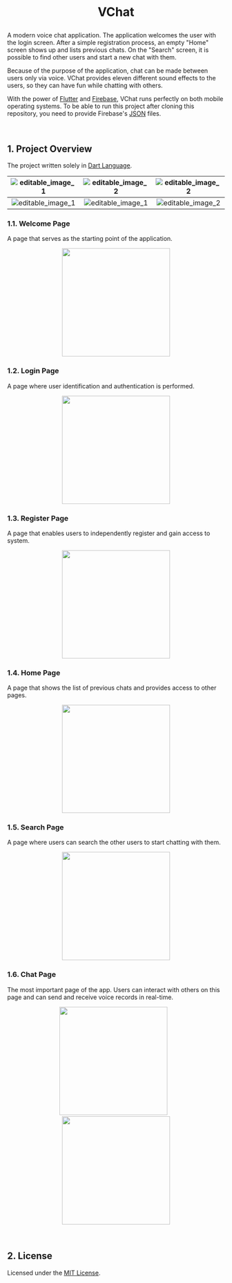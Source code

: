 # <p align="center">VChat</p>

A modern voice chat application. The application welcomes the user with the login screen. After a simple registration process, an empty "Home" screen shows up and lists previous chats. On the "Search" screen, it is possible to find other users and start a new chat with them.

Because of the purpose of the application, chat can be made between users only via voice. VChat provides eleven different sound effects to the users, so they can have fun while chatting with others.

With the power of [Flutter](https://flutter.dev/) and [Firebase](https://firebase.google.com/), VChat runs perfectly on both mobile operating systems. To be able to run this project after cloning this repository, you need to provide Firebase's [JSON](https://de.wikipedia.org/wiki/JavaScript_Object_Notation) files.

&nbsp;

## 1. Project Overview

The project written solely in [Dart Language](https://dart.dev/).

| ![editable_image_1](https://github.com/BBarisKilic/VChat/blob/master/gifs/welcome.gif?raw=true) | ![editable_image_2](https://github.com/BBarisKilic/VChat/blob/master/gifs/transition_1.gif?raw=true) | ![editable_image_2](https://github.com/BBarisKilic/VChat/blob/master/gifs/transition_2.gif?raw=true)
| :---: | :---: | :---: |
![editable_image_1](https://github.com/BBarisKilic/VChat/blob/master/gifs/transition_3.gif?raw=true) | ![editable_image_1](https://github.com/BBarisKilic/VChat/blob/master/gifs/effects.gif?raw=true) | ![editable_image_2](https://github.com/BBarisKilic/VChat/blob/master/gifs/logout.gif?raw=true)

### 1.1. Welcome Page

A page that serves as the starting point of the application.

<p align="center"><img src="screenshots/welcome_page.png" width="250"></p>

### 1.2. Login Page

A page where user identification and authentication is performed.

<p align="center"><img src="screenshots/login_page.png" width="250"></p>

### 1.3. Register Page

A page that enables users to independently register and gain access to system.

<p align="center"><img src="screenshots/register_page.png" width="250"></p>

### 1.4. Home Page

A page that shows the list of previous chats and provides access to other pages.

<p align="center"><img src="screenshots/home_page.png" width="250"></p>

### 1.5. Search Page

A page where users can search the other users to start chatting with them.

<p align="center"><img src="screenshots/search_page.png" width="250"></p>

### 1.6. Chat Page

The most important page of the app. Users can interact with others on this page and can send and receive voice records in real-time.

<p align="center"><img src="screenshots/chat_page_1.png" width="250">&nbsp; &nbsp;<img src="screenshots/chat_page_2.png" width="250"></p>

&nbsp;

## 2. License

Licensed under the [MIT License](https://github.com/BBarisKilic/VChat/blob/master/LICENSE).